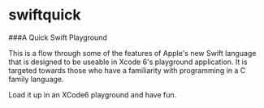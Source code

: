 swiftquick
==========

###A Quick Swift Playground

This is a flow through some of the features of Apple's new Swift language that is designed to be useable in Xcode 6's playground application.  It is targeted towards those who have a familiarity with programming in a C family language.

Load it up in an XCode6 playground and have fun.


